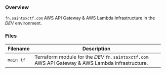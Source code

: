 ### Overview

`fn.saintsxctf.com` AWS API Gateway & AWS Lambda infrastructure in the *DEV* environment.

### Files

| Filename            | Description                                                                                     |
|---------------------|-------------------------------------------------------------------------------------------------|
| `main.tf`           | Terraform module for the *DEV* `fn.saintsxctf.com` AWS API Gateway & AWS Lambda infrastructure. |